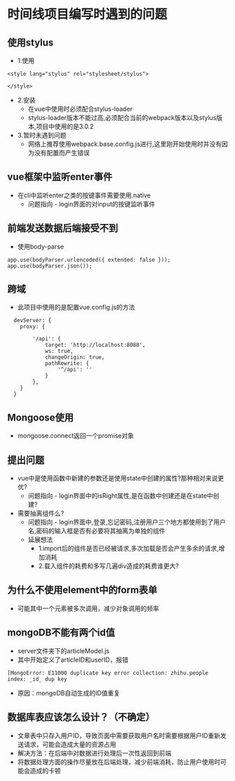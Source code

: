 # 时间线项目编写时遇到的问题
## 使用stylus
- 1.使用
```
<style lang="stylus" rel="stylesheet/stylus">

</style>
```
- 2.安装
  - 在vue中使用时必须配合stylus-loader
  - stylus-loader版本不能过高,必须配合当前的webpack版本以及stylus版本,项目中使用的是3.0.2
- 3.暂时未遇到问题
  - 网络上推荐使用webpack.base.config.js进行,这里刚开始使用时并没有因为没有配置而产生错误

## vue框架中监听enter事件
- 在cli中监听enter之类的按键事件需要使用.native
  - 问题指向 - login界面的对input的按键监听事件

## 前端发送数据后端接受不到
- 使用body-parse
```
app.use(bodyParser.urlencoded({ extended: false }));
app.use(bodyParser.json());
```

## 跨域
- 此项目中使用的是配置vue.config.js的方法
```
  devServer: {
    proxy: {
        
        '/api': {
            target: 'http://localhost:8088',
            ws: true,
            changeOrigin: true,
            pathRewrite: {
                '^/api': ''
            }
        },
    }
  }
```
## Mongoose使用
- mongoose.connect返回一个promise对象

## 提出问题
- vue中是使用函数中新建的参数还是使用state中创建的属性?那种相对来说更优?
  - 问题指向 - login界面中的isRight属性,是在函数中创建还是在state中创建?
- 需要抽离组件么?
  - 问题指向 - login界面中,登录,忘记密码,注册用户三个地方都使用到了用户名,密码的输入框是否有必要将其抽离为单独的组件
  - 延展想法 
    - 1.import后的组件是否已经被请求,多次加载是否会产生多余的请求,增加消耗
    - 2.载入组件的耗费和多写几遍div造成的耗费谁更大?

## 为什么不使用element中的form表单
- 可能其中一个元素被多次调用，减少对象调用的频率

## mongoDB不能有两个id值
- server文件夹下的articleModel.js
- 其中开始定义了articleID和userID，报错 
```
[MongoError: E11000 duplicate key error collection: zhihu.people index: _id_ dup key
```
- 原因：mongoDB自动生成的ID值重复

## 数据库表应该怎么设计？（不确定）
- 文章表中只存入用户ID，导致页面中需要获取用户名时需要根据用户ID重新发送请求，可能会造成大量的资源占用
- 解决方法：在后端中对数据进行处理后一次性返回到前端
- 将数据处理方面的操作尽量放在后端处理，减少前端消耗，防止用户使用时可能会造成的卡顿